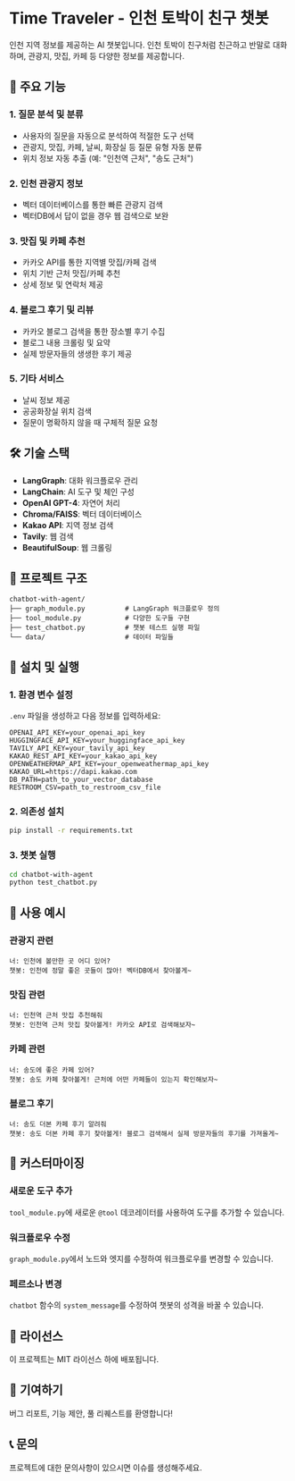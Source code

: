# Time Traveler - 인천 토박이 친구 챗봇

인천 지역 정보를 제공하는 AI 챗봇입니다. 인천 토박이 친구처럼 친근하고 반말로 대화하며, 관광지, 맛집, 카페 등 다양한 정보를 제공합니다.

## 🚀 주요 기능

### 1. 질문 분석 및 분류
- 사용자의 질문을 자동으로 분석하여 적절한 도구 선택
- 관광지, 맛집, 카페, 날씨, 화장실 등 질문 유형 자동 분류
- 위치 정보 자동 추출 (예: "인천역 근처", "송도 근처")

### 2. 인천 관광지 정보
- 벡터 데이터베이스를 통한 빠른 관광지 검색
- 벡터DB에서 답이 없을 경우 웹 검색으로 보완

### 3. 맛집 및 카페 추천
- 카카오 API를 통한 지역별 맛집/카페 검색
- 위치 기반 근처 맛집/카페 추천
- 상세 정보 및 연락처 제공

### 4. 블로그 후기 및 리뷰
- 카카오 블로그 검색을 통한 장소별 후기 수집
- 블로그 내용 크롤링 및 요약
- 실제 방문자들의 생생한 후기 제공

### 5. 기타 서비스
- 날씨 정보 제공
- 공공화장실 위치 검색
- 질문이 명확하지 않을 때 구체적 질문 요청

## 🛠️ 기술 스택

- **LangGraph**: 대화 워크플로우 관리
- **LangChain**: AI 도구 및 체인 구성
- **OpenAI GPT-4**: 자연어 처리
- **Chroma/FAISS**: 벡터 데이터베이스
- **Kakao API**: 지역 정보 검색
- **Tavily**: 웹 검색
- **BeautifulSoup**: 웹 크롤링

## 📁 프로젝트 구조

```
chatbot-with-agent/
├── graph_module.py          # LangGraph 워크플로우 정의
├── tool_module.py           # 다양한 도구들 구현
├── test_chatbot.py          # 챗봇 테스트 실행 파일
└── data/                    # 데이터 파일들
```

## 🚀 설치 및 실행

### 1. 환경 변수 설정
`.env` 파일을 생성하고 다음 정보를 입력하세요:

```env
OPENAI_API_KEY=your_openai_api_key
HUGGINGFACE_API_KEY=your_huggingface_api_key
TAVILY_API_KEY=your_tavily_api_key
KAKAO_REST_API_KEY=your_kakao_api_key
OPENWEATHERMAP_API_KEY=your_openweathermap_api_key
KAKAO_URL=https://dapi.kakao.com
DB_PATH=path_to_your_vector_database
RESTROOM_CSV=path_to_restroom_csv_file
```

### 2. 의존성 설치
```bash
pip install -r requirements.txt
```

### 3. 챗봇 실행
```bash
cd chatbot-with-agent
python test_chatbot.py
```

## 💬 사용 예시

### 관광지 관련
```
너: 인천에 볼만한 곳 어디 있어?
챗봇: 인천에 정말 좋은 곳들이 많아! 벡터DB에서 찾아볼게~
```

### 맛집 관련
```
너: 인천역 근처 맛집 추천해줘
챗봇: 인천역 근처 맛집 찾아볼게! 카카오 API로 검색해보자~
```

### 카페 관련
```
너: 송도에 좋은 카페 있어?
챗봇: 송도 카페 찾아볼게! 근처에 어떤 카페들이 있는지 확인해보자~
```

### 블로그 후기
```
너: 송도 더본 카페 후기 알려줘
챗봇: 송도 더본 카페 후기 찾아볼게! 블로그 검색해서 실제 방문자들의 후기를 가져올게~
```

## 🔧 커스터마이징

### 새로운 도구 추가
`tool_module.py`에 새로운 `@tool` 데코레이터를 사용하여 도구를 추가할 수 있습니다.

### 워크플로우 수정
`graph_module.py`에서 노드와 엣지를 수정하여 워크플로우를 변경할 수 있습니다.

### 페르소나 변경
`chatbot` 함수의 `system_message`를 수정하여 챗봇의 성격을 바꿀 수 있습니다.

## 📝 라이선스

이 프로젝트는 MIT 라이선스 하에 배포됩니다.

## 🤝 기여하기

버그 리포트, 기능 제안, 풀 리퀘스트를 환영합니다!

## 📞 문의

프로젝트에 대한 문의사항이 있으시면 이슈를 생성해주세요.
